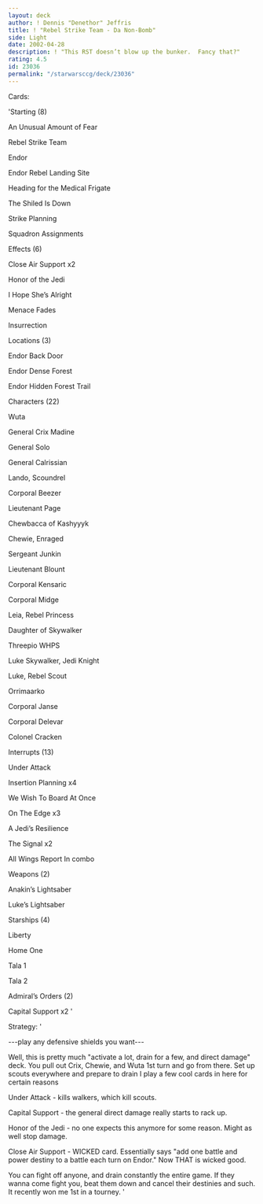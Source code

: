 ```yaml
---
layout: deck
author: ! Dennis "Denethor" Jeffris
title: ! "Rebel Strike Team - Da Non-Bomb"
side: Light
date: 2002-04-28
description: ! "This RST doesn’t blow up the bunker.  Fancy that?"
rating: 4.5
id: 23036
permalink: "/starwarsccg/deck/23036"
---
```

Cards: 

'Starting (8)

An Unusual Amount of Fear

Rebel Strike Team

Endor

Endor Rebel Landing Site

Heading for the Medical Frigate

The Shiled Is Down

Strike Planning

Squadron Assignments


Effects (6)


Close Air Support x2

Honor of the Jedi

I Hope She’s Alright

Menace Fades

Insurrection


Locations (3)

Endor Back Door

Endor Dense Forest

Endor Hidden Forest Trail


Characters (22)

Wuta

General Crix Madine

General Solo

General Calrissian

Lando, Scoundrel

Corporal Beezer

Lieutenant Page

Chewbacca of Kashyyyk

Chewie, Enraged

Sergeant Junkin

Lieutenant Blount

Corporal Kensaric

Corporal Midge

Leia, Rebel Princess

Daughter of Skywalker

Threepio WHPS

Luke Skywalker, Jedi Knight

Luke, Rebel Scout

Orrimaarko

Corporal Janse

Corporal Delevar

Colonel Cracken


Interrupts (13)

Under Attack

Insertion Planning x4

We Wish To Board At Once

On The Edge x3

A Jedi’s Resilience

The Signal x2

All Wings Report In combo


Weapons (2)

Anakin’s Lightsaber

Luke’s Lightsaber


Starships (4)

Liberty

Home One

Tala 1

Tala 2


Admiral’s Orders (2)

Capital Support x2 '

Strategy: '

---play any defensive shields you want---


Well, this is pretty much "activate a lot, drain for a few, and direct damage" deck.  You pull out Crix, Chewie, and Wuta 1st turn and go from there.  Set up scouts everywhere and prepare to drain  I play a few cool cards in here for certain reasons


Under Attack - kills walkers, which kill scouts.

Capital Support - the general direct damage really starts to rack up.

Honor of the Jedi - no one expects this anymore for some reason.  Might as well stop damage.

Close Air Support - WICKED card.  Essentially says "add one battle and power destiny to a battle each turn on Endor."  Now THAT is wicked good.


You can fight off anyone, and drain constantly the entire game.  If they wanna come fight you, beat them down and cancel their destinies and such.  It recently won me 1st in a tourney. '
